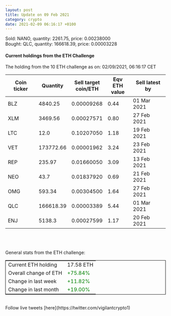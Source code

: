 ```yaml
---
layout: post
title: Update on 09 Feb 2021
category: crypto
date: 2021-02-09 06:16:17 +0100
---
```

<!-- Global site tag (gtag.js) - Google Analytics -->
<script async src="https://www.googletagmanager.com/gtag/js?id=UA-103831149-5"></script>
<script>
  window.dataLayer = window.dataLayer || [];
  function gtag(){dataLayer.push(arguments);}
  gtag('js', new Date());

  gtag('config', 'UA-103831149-5');
</script>
Sold: NANO, quantity:      2261.75, price:   0.00238000<br>Bought: QLC, quantity:    166618.39, price:   0.00003228<br>

#### Current holdings from the ETH Challenge

The holding from the 10 ETH challenge as on: 02/09/2021, 06:16:17 CET

|Coin ticker|Quantity|Sell target<br>coin/ETH|Eqv ETH<br>value|Sell latest by|
|-----------|--------|-----------|-----------|--------------|
BLZ|4840.25|  0.00009268|0.44|01 Mar 2021|
XLM|3469.56|  0.00027571|0.80|27 Feb 2021|
LTC|12.0|  0.10207050|1.18|19 Feb 2021|
VET|173772.66|  0.00001962|3.24|23 Feb 2021|
REP|235.97|  0.01660050|3.09|13 Feb 2021|
NEO|43.7|  0.01837920|0.69|21 Feb 2021|
OMG|593.34|  0.00304500|1.64|27 Feb 2021|
QLC|166618.39|  0.00003389|5.44|01 Mar 2021|
ENJ|5138.3|  0.00027599|1.17|20 Feb 2021|

<br>
<br>
<br>
General stats from the ETH challenge:

<table style="border:1px solid black;margin-left:auto;margin-right:auto;">
	<tbody>
	<tr>
		<td>Current ETH holding</td>
		<td>     17.58 ETH</td>
	</tr>
	<tr>
		<td>Overall change of ETH</td>
		<td><font color="green">+75.84%</font></td>
	</tr>
	<tr>
		<td>Change in last week</td>
		<td><font color="green">+11.82%</font></td>
	</tr>
	<tr>
		<td>Change in last month</td>
		<td><font color="green">+19.00%</font></td>
	</tr>
	</tbody>
</table>

<br>
Follow live tweets [here](https://twitter.com/vigilantcrypto1)
<br>
<br>